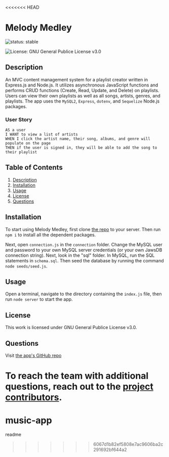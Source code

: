 <<<<<<< HEAD
# Melody Medley
![status: stable](https://img.shields.io/badge/stable-version%201.0-green)

![License: GNU General Publice License v3.0](https://img.shields.io/badge/license-GNU%20General%20Publice%20License%20v3.0-yellowgreen)

## Description
An MVC content management system for a playlist creator written in Express.js and Node.js. It utilizes asynchronous JavaScript functions and performs CRUD functions (Create, Read, Update, and Delete) on playlists. Users can view their own playlists as well as all songs, artists, genres, and playlists. The app uses the `MySQL2`, `Express`, `dotenv`, and `Sequelize` Node.js packages.

### User Story

```
AS a user
I WANT to view a list of artists
WHEN I click the artist name, their song, albums, and genre will populate on the page
THEN if the user is signed in, they will be able to add the song to their playlist
```

## Table of Contents
1. [Description](#description)
2. [Installation](#installation)
3. [Usage](#usage)
4. [License](#license)
5. [Questions](#questions)

## Installation

To start using Melody Medley, first clone [the repo](https://github.com/jcnolan9/Project2_FullStackApp) to your server. Then run `npm i` to install all the dependent packages.

Next, open `connection.js` in the `connection` folder. Change the MySQL user and password to your own MySQL server credentials (or your own JawsDB connection string). Next, look in the "sql" folder. In MySQL, run the SQL statements in `schema.sql`. Then seed the database by running the command `node seeds/seed.js`.

## Usage

Open a terminal, navigate to the directory containing the `index.js` file, then run `node server` to start the app.

## License

This work is licensed under GNU General Publice License v3.0.

## Questions

Visit [the app's GitHub repo](https://github.com/jcnolan9/Project2_FullStackApp)

To reach the team with additional questions, reach out to the [project contributors](https://github.com/jcnolan9/Project2_FullStackApp/graphs/contributors).
=======
# music-app

readme
>>>>>>> 6067d1b82ef5808e7ac9606ba2c291692bf644a2
